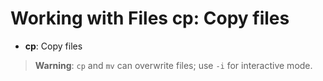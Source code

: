 # Working with Files **cp**: Copy files

- **cp**: Copy files

> **Warning**: `cp` and `mv` can overwrite files; use `-i` for interactive mode.

